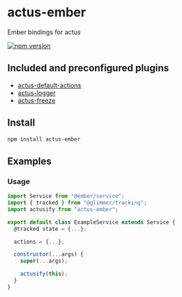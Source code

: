 # actus-ember

Ember bindings for actus

[![npm version](https://img.shields.io/npm/v/actus-ember.svg?style=flat-square)](https://www.npmjs.com/package/actus-ember)

## Included and preconfigured plugins

- [actus-default-actions](https://github.com/EvgenyOrekhov/actus/tree/master/packages/actus-default-actions)
- [actus-logger](https://github.com/EvgenyOrekhov/actus/tree/master/packages/actus-logger)
- [actus-freeze](https://github.com/EvgenyOrekhov/actus/tree/master/packages/actus-freeze)

## Install

```sh
npm install actus-ember
```

## Examples

### Usage

```js
import Service from "@ember/service";
import { tracked } from "@glimmer/tracking";
import actusify from "actus-ember";

export default class ExampleService extends Service {
  @tracked state = {...};

  actions = {...};

  constructor(...args) {
    super(...args);

    actusify(this);
  }
}
```
